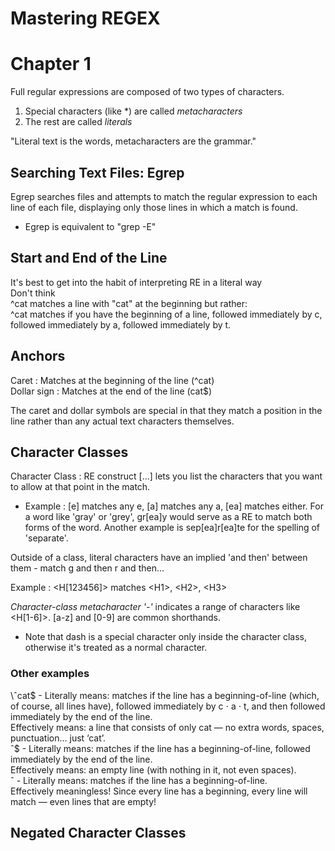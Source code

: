 # Mastering REGEX

# Chapter 1

Full regular expressions are composed of two types of characters.
1. Special characters (like \*) are called *metacharacters*
2. The rest are called *literals*

"Literal text is the words, metacharacters are the grammar."

## Searching Text Files: Egrep
Egrep searches files and attempts to match the regular expression to each line of each file, displaying only those lines in which a match is found.
- Egrep is equivalent to "grep -E"

## Start and End of the Line
It's best to get into the habit of interpreting RE in a literal way</br>
Don't think </br>
\^cat matches a line with "cat" at the beginning
but rather: </br>
^cat matches if you have the beginning of a line, followed immediately by c, followed immediately by a, followed immediately by t.

## Anchors
Caret : Matches at the beginning of the line (^cat)</br>
Dollar sign : Matches at the end of the line (cat$)</br>

The caret and dollar symbols are special in that they match a position in the line rather than any actual text characters themselves.

## Character Classes
Character Class : RE construct [...] lets you list the characters that you want to allow at that point in the match.</br>
- Example : [e] matches any e, [a] matches any a, [ea] matches either. For a word like 'gray' or 'grey', gr[ea]y would serve as a RE to match both forms of the word. Another example is sep[ea]r[ea]te for the spelling of 'separate'.

Outside of a class, literal characters have an implied 'and then' between them - match g and then r and then...

Example : \<H\[123456\]\> matches \<H1\>, \<H2\>, \<H3\>

*Character-class metacharacter '-'* indicates a range of characters like \<H\[1-6]\>. \[a-z\] and \[0-9\] are common shorthands.
- Note that dash is a special character only inside the character class, otherwise it's treated as a normal character.

### Other examples
\ˆcat$ - Literally means: matches if the line has a beginning-of-line (which, of course, all lines have), followed immediately by c ⋅ a ⋅ t, and then followed immediately by the end of the line.</br>
Effectively means: a line that consists of only cat — no extra words, spaces, punctuation... just ‘cat’.</br>
ˆ\$ - Literally means: matches if the line has a beginning-of-line, followed immediately by the end of the line.</br>
Effectively means: an empty line (with nothing in it, not even spaces).</br>
ˆ - Literally means: matches if the line has a beginning-of-line.</br>
Effectively meaningless! Since every line has a beginning, every line will match — even lines that are empty!

## Negated Character Classes

